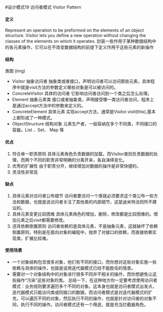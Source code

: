 #设计模式19 访问者模式 Visitor Pattern

#### 定义
Represent an operation to be preformed on the elements of an object structure. Visitor lets you define a new operation without changing the classes of the elements on which it operates.
封装一些作用于某种数据结构中的各元素操作，它可以在不改变数据结构的前提下定义作用于这些元素的新操作


#### 结构

类图
(img)
- Visitor 抽象访问者
	抽象类或者接口，声明访问者可以访问那些元素，具体程序中就是visit方法的参数定义哪些对象是可以被访问的。
- ConcreteVisitor 具体的访问者
	它影响访问者访问到一个类之后怎么处理。
- Element 抽象元素类
	接口或者抽象类，声明接受哪一类访问者访问，程序上是通过accept方法中的参数来定义的。
- ConcreteElement 具体元素
	实现accept方法，通常是Visitor.visit(this),基本上都形成了一种模式。
- ObjectStructure 结构对象
	元素生产者，一般容纳在多个不同类，不同接口的容器。List 、Set、 Map 等




#### 优点
1. 符合单一职责原则
	具体元素角色负责数据的加载，而Visitor类则负责数据的处理，而两个不同的职责非常明确的分离开来，各自演绎变化。
2. 优秀的扩展性
	由于职责分开，继续增加对数据的操作是非常快捷的。
3. 灵活性非常高
	


#### 缺点
1. 具体元素对访问者公布细节
	访问者要访问一个类就必须要求这个类公布一些方法和数据，也就是说访问者关注了其他类的内部细节，这是迪米特法则所不建议的。
2. 具体元素变更比较困难
	具体元素角色的增加，删除，修改都是比较困难的。增加元素之后visit都需要修改。
3. 违背依赖倒置原则
	访问者依赖的是具体元素，不是抽象元素，这就破坏了依赖倒置原则，特别是在面向对象的编程中，抛弃了对接口的依赖，而直接依赖实现类，扩展比较难。



#### 使用场景
- 一个对象结构包含很多对象，他们有不同的接口，而你想对这些对象实施一些依赖与具体的操作，也就是说用迭代器模式已经不能胜任的情景。
- 需要对一个对象结构中的对象进行很多不同并不相关的操作，而你想避免让这些操作“污染”这些对象的类。
	总结一下，在这种地方你一定要考虑使用访问者模式：业务规则要求遍历多个不同的对象。这本身也就是访问者模式出发点，迭代器模式只能访问类或同接口的数据，而访问者模式是对迭代器模式的扩充，可以遍历不同的对象，然后执行不同的操作，也就是针对访问者的对象不同，执行不同的操作。访问者模式还有一个用途，就是充当拦截器角色。